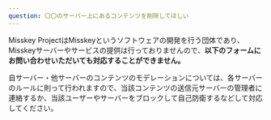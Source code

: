 ```yaml
---
question: 〇〇のサーバー上にあるコンテンツを削除してほしい
---
```


Misskey ProjectはMisskeyというソフトウェアの開発を行う団体であり、Misskeyサーバーやサービスの提供は行っておりませんので、**以下のフォームにお問い合わせいただいても対応することができません。**

自サーバー・他サーバーのコンテンツのモデレーションについては、各サーバーのルールに則って行われますので、当該コンテンツの送信元サーバーの管理者に連絡するか、当該ユーザーやサーバーをブロックして自己防衛するなどして対応してください。
